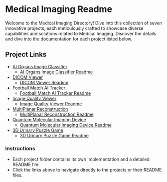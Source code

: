 # Medical Imaging Readme

Welcome to the Medical Imaging Directory! Dive into this collection of seven innovative projects, each meticulously crafted to showcase diverse capabilities and solutions related to Medical Imaging. Discover the details and dive into the documentation for each project listed below.

## Project Links

- [AI Organs Image Classifier](https://github.com/MonaElkhouly/Anatomy-Based-Imaging/tree/main/AI%20Organs%20Image%20Classifier)
  - [AI Organs Image Classifier Readme](https://github.com/MonaElkhouly/Anatomy-Based-Imaging/blob/main/AI%20Organs%20Image%20Classifier/README.md)
- [DICOM Viewer](https://github.com/MonaElkhouly/Anatomy-Based-Imaging/tree/main/DICOM_Viewer)
  - [DICOM Viewer Readme](https://github.com/MonaElkhouly/Anatomy-Based-Imaging/blob/main/DICOM_Viewer/README.md)
- [Football Match AI Tracker](https://github.com/MonaElkhouly/Anatomy-Based-Imaging/tree/main/Football_AITracker)
  - [Football Match AI Tracker Readme](https://github.com/MonaElkhouly/Anatomy-Based-Imaging/blob/main/Football_AITracker/README.md)
- [Image Quality Viewer](https://github.com/MonaElkhouly/Anatomy-Based-Imaging/tree/main/Image_Quality_Viewer)
  - [Image Quality Viewer Readme](https://github.com/MonaElkhouly/Anatomy-Based-Imaging/tree/main/Image_Quality_Viewer#readme)
- [MultiPlanar Reconstruction](https://github.com/MonaElkhouly/Anatomy-Based-Imaging/tree/main/MultiPlanar-Reconstruction)
  - [MultiPlanar Reconstruction Readme](https://github.com/MonaElkhouly/Anatomy-Based-Imaging/blob/main/MultiPlanar-Reconstruction/README.md)
- [Quantum Molecular Imaging Device](https://github.com/MonaElkhouly/Anatomy-Based-Imaging/tree/main/Quantum%20Molecular%20Imaging%20Device)
  - [Quantum Molecular Imaging Device Readme](https://github.com/MonaElkhouly/Anatomy-Based-Imaging/blob/main/Quantum%20Molecular%20Imaging%20Device/README.md)
- [3D Urinary Puzzle Game](https://github.com/MonaElkhouly/Anatomy-Based-Imaging/tree/main/Urinary%20System%20Unity%20Puzzle)
  - [3D Urinary Puzzle Game Readme](https://github.com/MonaElkhouly/Anatomy-Based-Imaging/blob/main/Urinary%20System%20Unity%20Puzzle/README.md)

### Instructions
- Each project folder contains its own implementation and a detailed README file.
- Click the links above to navigate directly to the projects or their README files.

